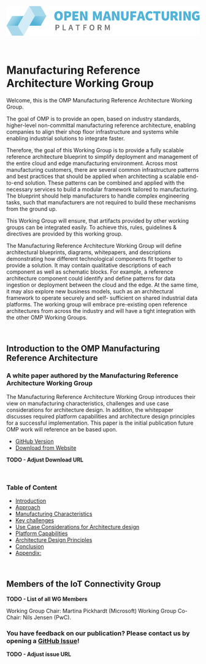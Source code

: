 ![OMP Logo](images/omp-logo.png)

<br/>

# Manufacturing Reference Architecture Working Group

Welcome, this is the OMP Manufacturing Reference Architecture Working Group. 

The goal of OMP is to provide an open, based on industry standards, higher-level non-committal manufacturing reference architecture, enabling companies to align their shop floor infrastructure and systems while enabling industrial solutions to integrate faster.   

Therefore, the goal of this Working Group is to provide a fully scalable reference architecture blueprint to simplify deployment and management of the entire cloud and edge manufacturing environment. Across most manufacturing customers, there are several common infrastructure patterns and best practices that should be applied when architecting a scalable end-to-end solution. These patterns can be combined and applied with the necessary services to build a modular framework tailored to manufacturing. The blueprint should help manufacturers to handle complex engineering tasks, such that manufacturers are not required to build these mechanisms from the ground up. 

This Working Group will ensure, that artifacts provided by other working groups can be integrated easily. To achieve this, rules, guidelines & directives are provided by this working group. 

The Manufacturing Reference Architecture Working Group will define architectural blueprints, diagrams, whitepapers, and descriptions demonstrating how different technological components fit together to provide a solution.  It may contain qualitative descriptions of each component as well as schematic blocks.  For example, a reference architecture component could identify and define patterns for data ingestion or deployment between the cloud and the edge.  At the same time, it may also explore new business models, such as an architectural framework to operate securely and self- sufficient on shared industrial data platforms.  The working group will embrace pre-existing open reference architectures from across the industry and will have a tight integration with the other OMP Working Groups. 

<br/>

## Introduction to the OMP Manufacturing Reference Architecture
### A white paper authored by the Manufacturing Reference Architecture Working Group

The Manufacturing Reference Architecture Working Group introduces their view on manufacturing characteristics,
challenges and use case considerations for architecture design. In addition, the whitepaper discusses required platform capabilities and architecture design principles for a successful implementation. This paper is the initial publication future OMP work will reference an be based upon. 

* [GitHub Version](./Whitepaper/01_Introduction_to_the_OMP_Manufacturing_Reference_Architecture/00_Acknowledgements_and_TOC.md)
* [Download from Website](https://open-manufacturing.org/blog/2020/12/09/industrial-iot-white-paper/)

**TODO - Adjust Download URL**

<br/>

### Table of Content

- [Introduction](./Whitepaper/01_Introduction_to_the_OMP_Manufacturing_Reference_Architecture/01_Introduction.md#introduction)
- [Approach](./Whitepaper/01_Introduction_to_the_OMP_Manufacturing_Reference_Architecture/02_Approach.md#approach)
- [Manufacturing Characteristics](./Whitepaper/01_Introduction_to_the_OMP_Manufacturing_Reference_Architecture/03_Manufacturing_Characteristics.md#manufacturing-characteristics)
- [Key challenges](./Whitepaper/01_Introduction_to_the_OMP_Manufacturing_Reference_Architecture/04_Key_Challenges.md#key-challenges)
- [Use Case Considerations for Architecture design](./Whitepaper/01_Introduction_to_the_OMP_Manufacturing_Reference_Architecture/05_Use_Case_Considerations.md#use-case-considerations-for-architecture-design)
- [Platform Capabilities](./Whitepaper/01_Introduction_to_the_OMP_Manufacturing_Reference_Architecture/06_Platform_Capabilities.md#platform-capabilities)
- [Architecture Design Principles](./Whitepaper/01_Introduction_to_the_OMP_Manufacturing_Reference_Architecture/07_Architecture_Design_Principles.md#architecture-design-principles)
- [Conclusion](./Whitepaper/01_Introduction_to_the_OMP_Manufacturing_Reference_Architecture/08_Conclusion.md#conclusion)
- [Appendix:](./Whitepaper/01_Introduction_to_the_OMP_Manufacturing_Reference_Architecture/09_Appendices.md#appendix)

<br/>

## Members of the IoT Connectivity Group

**TODO - List of all WG Members**

Working Group Chair: Martina Pickhardt (Microsoft) 
Working Group Co-Chair: Nils Jensen (PwC).

### You have feedback on our publication? Please contact us by opening a [GitHub Issue](https://github.com/OpenManufacturingPlatform/iot_connectivity_public/issues)!

**TODO - Adjust issue URL**